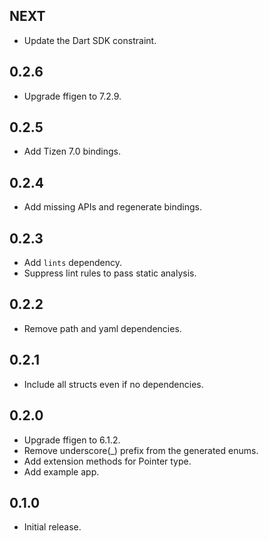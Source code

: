 ## NEXT

* Update the Dart SDK constraint.

## 0.2.6

* Upgrade ffigen to 7.2.9.

## 0.2.5

* Add Tizen 7.0 bindings.

## 0.2.4

* Add missing APIs and regenerate bindings.

## 0.2.3

* Add `lints` dependency.
* Suppress lint rules to pass static analysis.

## 0.2.2

* Remove path and yaml dependencies.

## 0.2.1

* Include all structs even if no dependencies.

## 0.2.0

* Upgrade ffigen to 6.1.2.
* Remove underscore(_) prefix from the generated enums.
* Add extension methods for Pointer<Char> type.
* Add example app.

## 0.1.0

* Initial release.
